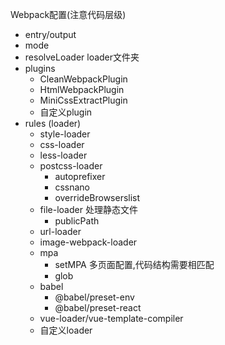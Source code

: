 <!--
 * @Author: Lqf
 * @Date: 2022-01-14 00:02:19
 * @LastEditors: Lqf
 * @LastEditTime: 2022-01-22 00:21:12
 * @Description: 我添加了修改
-->

Webpack配置(注意代码层级)
 - entry/output
 - mode
 - resolveLoader loader文件夹
 - plugins
   - CleanWebpackPlugin
   - HtmlWebpackPlugin
   - MiniCssExtractPlugin
   - 自定义plugin
 - rules (loader)
   - style-loader
   - css-loader
   - less-loader
   - postcss-loader
     - autoprefixer
     - cssnano
     - overrideBrowserslist
   - file-loader 处理静态文件
     - publicPath
   - url-loader
   - image-webpack-loader
   - mpa
     - setMPA 多页面配置,代码结构需要相匹配
     - glob
    - babel
      - @babel/preset-env
      - @babel/preset-react
    - vue-loader/vue-template-compiler
    - 自定义loader
